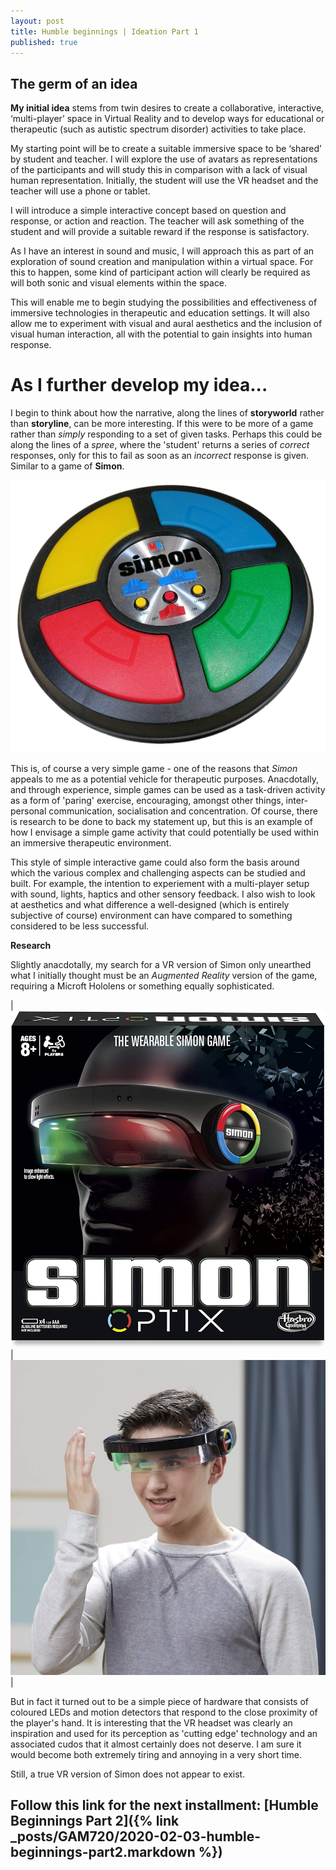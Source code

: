 ```yaml
---
layout: post
title: Humble beginnings | Ideation Part 1
published: true
---
```


## The germ of an idea

**My initial idea** stems from twin desires to create a collaborative, interactive, ‘multi-player’ space in Virtual Reality and to develop ways for educational or therapeutic (such as autistic spectrum disorder) activities to take place.

My starting point will be to create a suitable immersive space to be ‘shared’ by student and teacher. I will explore the use of avatars as representations of the participants and will study this in comparison with a lack of visual human representation. Initially, the student will use the VR headset and the teacher will use a phone or tablet.

I will introduce a simple interactive concept based on question and response, or action and reaction. The teacher will ask something of the student and will provide a suitable reward if the response is satisfactory. 

As I have an interest in sound and music, I will approach this as part of an exploration of sound creation and manipulation within a virtual space. For this to happen, some kind of participant action will clearly be required as will both sonic and visual elements within the space.

This will enable me to begin studying the possibilities and effectiveness of immersive technologies in therapeutic and education settings. It will also allow me to experiment with visual and aural aesthetics and the inclusion of visual human interaction, all with the potential to gain insights into human response.




# As I further develop my idea...

I begin to think about how the narrative, along the lines of **storyworld** rather than **storyline**, can be more interesting. If this were to be more of a game rather than _simply_ responding to a set of given tasks. Perhaps this could be along the lines of a _spree_, where the 'student' returns a series of _correct_ responses, only for this to fail as soon as an _incorrect_ response is given. Similar to a game of **Simon**.

![Simon Game](\images\simon-electronic-game.jpg) 

This is, of course a very simple game - one of the reasons that _Simon_ appeals to me as a potential vehicle for therapeutic purposes. Anacdotally, and through experience, simple games can be used as a task-driven activity as a form of 'paring' exercise, encouraging, amongst other things, inter-personal communication, socialisation and concentration. Of course, there is research to be done to back my statement up, but this is an example of how I envisage a simple game activity that could potentially be used within an immersive therapeutic environment.

This style of simple interactive game could also form the basis around which the various complex and challenging aspects can be studied and built. For example, the intention to experiement with a multi-player setup with sound, lights, haptics and other sensory feedback. I also wish to look at aesthetics and what difference a well-designed (which is entirely subjective of course) environment can have compared to something considered to be less successful.

**Research**

Slightly anacdotally, my search for a VR version of Simon only unearthed what I initially thought must be an _Augmented Reality_ version of the game, requiring a Microft Hololens or something equally sophisticated. 

|![Simon Game Box](\images\simon-headset-box.jpg)|![Simon headset](\images\simon-headset-game2.jpg)|

But in fact it turned out to be a simple piece of hardware that consists of coloured LEDs and motion detectors that respond to the close proximity of the player's hand. It is interesting that the VR headset was clearly an inspiration and used for its perception as 'cutting edge' technology and an associated cudos that it almost certainly does not deserve. I am sure it would become both extremely tiring and annoying in a very short time.

Still, a true VR version of Simon does not appear to exist. 


## Follow this link for the next installment: [Humble Beginnings **Part 2**]({% link _posts/GAM720/2020-02-03-humble-beginnings-part2.markdown %})










